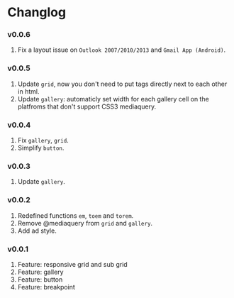 # Changlog

### v0.0.6
1. Fix a layout issue on `Outlook 2007/2010/2013` and `Gmail App (Android)`.

### v0.0.5
1. Update `grid`, now you don't need to put tags directly next to each other in html.
2. Update `gallery`: automaticly set width for each gallery cell on the platfroms that don't support CSS3 mediaquery.

### v0.0.4
1. Fix `gallery`, `grid`.
2. Simplify `button`.

### v0.0.3
1. Update `gallery`.

### v0.0.2
1. Redefined functions `em`, `toem` and `torem`.
2. Remove @mediaquery from `grid` and `gallery`.
3. Add ad style.

### v0.0.1
1. Feature: responsive grid and sub grid
2. Feature: gallery
3. Feature: button
4. Feature: breakpoint
